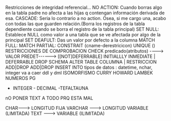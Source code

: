 Restricciones de integridad referencial...
NO ACTION: Cuando borras algo en la tabla padre no afecta a las hijas q contengan información derivada de esa.
CASCADE: Seria lo contrario a no action. Osea, si me cargo una, acabo con todas las que guarden relación.(Borra los registros de la tabla dependiente cuando se borra el registro de la tabla principal)
SET NULL: Establece NULL como valor a una tabla que se ve afectada por algo de la principal
SET DEAFULT: Das un valor por defecto a la columna
MATCH FULL:
MATCH PARTIAL:
CONSTRAIT (cname-derestricicon)
UNIQUE (<atrib>)
  RESTRICCIONES DE COMPROBACION
  CHECK predicado(atributos)
  ----> VALOR PREDET------> [[NOT]DEFERRABLE]
  INITIALLLY INMEDIATE | DEFERRABLE
  DROP SCHEMA
  ALTER TABLE
    COLUMNA | RESTRICCION
  ADD|DROP       ADD|DROP
INSERT INTO <nombre de la tabla>
 tipos de datos :
    datetime, nchar, integer
  va a caer ddl y dml
ISOMORFISMO CURRY HOWARD LAMBEK
  NUMEROS PG 
 -  INTEGER - DECIMAL -TEFALTAUNA
  
  nO PONER TEXT A TODO PRQ ESTA MAL
  
  CHAR---> LONGITUD FIJA
  VARCHAR ---> LONGITUD VARIABLE (LIMITADA)
  TEXT ---> VARIABLE (ILIMITADA)

